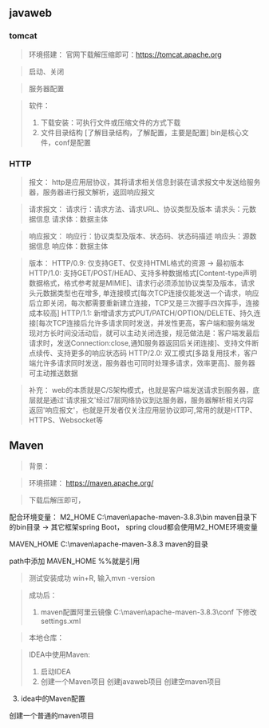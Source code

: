 ## javaweb



### tomcat

> 环境搭建：
> 官网下载解压缩即可：https://tomcat.apache.org




> 启动、关闭




> 


> 服务器配置

> 软件：
> 1. 下载安装：可执行文件或压缩文件的方式下载
> 2. 文件目录结构 [了解目录结构，了解配置，主要是配置]
>     bin是核心文件，conf是配置





### HTTP
> 报文：
> http是应用层协议，其将请求相关信息封装在请求报文中发送给服务器，服务器进行报文解析，返回响应报文

> 请求报文：
> 请求行：请求方法、请求URL、协议类型及版本
> 请求头：元数据信息
> 请求体：数据主体


> 响应报文：
> 响应行：协议类型及版本、状态码、状态码描述
> 响应头：源数据信息
> 响应体：数据主体


> 版本：
> HTTP/0.9: 仅支持GET、仅支持HTML格式的资源 -> 最初版本
> HTTP/1.0: 支持GET/POST/HEAD、支持多种数据格式[Content-type声明数据格式，格式参考就是MIMIE]、请求行必须添加协议类型及版本，请求头元数据类型也在增多, 单连接模式[每次TCP连接仅能发送一个请求，响应后立即关闭，每次都需要重新建立连接，TCP又是三次握手四次挥手，连接成本较高]
> HTTP/1.1: 新增请求方式PUT/PATCH/OPTION/DELETE、持久连接[每次TCP连接后允许多请求同时发送，并发性更高，客户端和服务端发现对方长时间没活动后，就可以主动关闭连接，规范做法是：客户端发最后请求时，发送Connection:close,通知服务器返回后关闭连接]、支持文件断点续传、支持更多的响应状态码
> HTTP/2.0: 双工模式[多路复用技术，客户端允许多请求同时发送，服务器也可同时处理多请求，效率更高]、服务器可主动推送数据


> 补充：
> web的本质就是C/S架构模式，也就是客户端发送请求到服务器，底层就是通过'请求报文'经过7层网络协议到达服务器，服务器解析相关内容返回'响应报文'，也就是开发者仅关注应用层协议即可,常用的就是HTTP、HTTPS、Websocket等



## Maven
> 背景：


> 环境搭建：
> https://maven.apache.org/

> 下载后解压即可，


配合环境变量：
M2_HOME C:\maven\apache-maven-3.8.3\bin maven目录下的bin目录 -> 其它框架spring Boot， spring cloud都会使用M2_HOME环境变量

MAVEN_HOME C:\maven\apache-maven-3.8.3 maven的目录


path中添加 MAVEN_HOME   %%就是引用


> 测试安装成功
win+R, 输入mvn -version



> 成功后：
> 1. maven配置阿里云镜像
C:\maven\apache-maven-3.8.3\conf 下修改settings.xml  


> 本地仓库：
> 



> IDEA中使用Maven:
> 1. 启动IDEA
> 2. 创建一个Maven项目
     创建javaweb项目
     创建空maven项目

  3. idea中的Maven配置



  创建一个普通的maven项目

